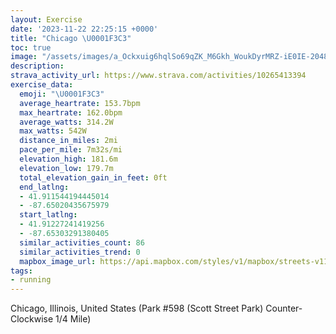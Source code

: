 ```yaml
---
layout: Exercise
date: '2023-11-22 22:25:15 +0000'
title: "Chicago \U0001F3C3"
toc: true
image: "/assets/images/a_Ockxuig6hqlSo69qZK_M6Gkh_WoukDyrMRZ-iE0IE-2048x1536.jpg.jpeg"
description:
strava_activity_url: https://www.strava.com/activities/10265413394
exercise_data:
  emoji: "\U0001F3C3"
  average_heartrate: 153.7bpm
  max_heartrate: 162.0bpm
  average_watts: 314.2W
  max_watts: 542W
  distance_in_miles: 2mi
  pace_per_mile: 7m32s/mi
  elevation_high: 181.6m
  elevation_low: 179.7m
  total_elevation_gain_in_feet: 0ft
  end_latlng:
  - 41.911544194445014
  - -87.65020435675979
  start_latlng:
  - 41.91227241419256
  - -87.65303291380405
  similar_activities_count: 86
  similar_activities_trend: 0
  mapbox_image_url: https://api.mapbox.com/styles/v1/mapbox/streets-v11/static/path-5+787af2-1.0(k%7Bx~Fdl~uOCiAEm%40KMGMBKPWJWh%40i%40x%40mAPmAHoBD%5B%40y%40BEFAT%40%3F%7D%40KoQKwC%3FYHiABGRIf%40c%40HCr%40BNDFj%40A~ACl%40BdADRN%5Cv%40Nb%40AXERGRSFMB%5DAaAEiBCQMSQMMCSCo%40Da%40JKHMRG%5EBbD%40PHTLPVJT%3Fv%40GTEPKLUBOAsCCk%40GUUSUI%5D%3Fm%40FKBQHQTIX%3FZBl%40%3FvABXN%5CLLRBjAETEXSHS%40SAuBE%7B%40M_%40MMUIS%3FkAFSLITGZBtBB~%40BPJNRNT%40hAGZMLMFM%40YEmDM_%40QSKGg%40CkAB%5BGQI%5BBsA%40KBMNOBGDPtFCdABj%40ApA%40hGD%7CAC%60%40C%60C),pin-s-s+e5b22e(-87.65139,41.91174),pin-s-f+89ae00(-87.64855000000009,41.91104)/auto/800x800?access_token=pk.eyJ1Ijoiam9zaGJlY2ttYW4iLCJhIjoiY205eWR2aDd1MWZ6djJrbXc4a3M0bWZleiJ9.XiG9OWkNcZk2QzjJbxLB4A
tags:
- running
---
```




Chicago, Illinois, United States (Park #598 (Scott Street Park) Counter-Clockwise 1/4 Mile)
